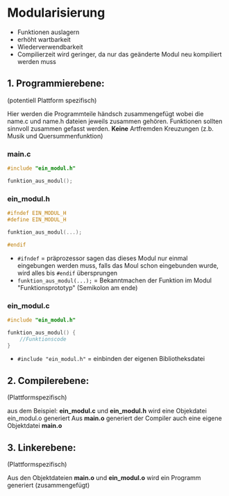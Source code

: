 # Modularisierung

- Funktionen auslagern
- erhöht wartbarkeit
- Wiederverwendbarkeit
- Compilierzeit wird geringer, da nur das geänderte Modul neu kompiliert werden muss

## 1. Programmierebene:
(potentiell Plattform spezifisch)

Hier werden die Programmteile händsch zusammengefügt wobei die name.c und name.h dateien jeweils zusammen gehören.
Funktionen sollten sinnvoll zusammen gefasst werden. **Keine** Artfremden Kreuzungen (z.b. Musik und Quersummenfunktion)

### main.c
```c
#include "ein_modul.h"

funktion_aus_modul();

```

### ein_modul.h
```c
#ifndef EIN_MODUL_H
#define EIN_MODUL_H

funktion_aus_modul(...);

#endif
```
- ```#ifndef``` = präprozessor sagen das dieses Modul nur einmal eingebungen werden muss, falls das Moul schon eingebunden wurde, wird alles bis ```#endif``` übersprungen
- ```funktion_aus_modul(...);``` = Bekanntmachen der Funktion im Modul "Funktionsprototyp" (Semikolon am ende)

### ein_modul.c
```c
#include "ein_modul.h"

funktion_aus_modul() {
    //Funktionscode
}
```
- ```#include "ein_modul.h"``` = einbinden der eigenen Bibliotheksdatei


## 2. Compilerebene:
(Plattformspezifisch)

aus dem Beispiel:
**ein_modul.c** und **ein_modul.h** wird eine Objekdatei ein_modul.o generiert
Aus **main.o** generiert der Compiler auch eine eigene Objektdatei **main.o**

## 3. Linkerebene:
(Plattformspezifisch)

Aus den Objektdateien **main.o** und **ein_modul.o** wird ein Programm generiert (zusammengefügt)